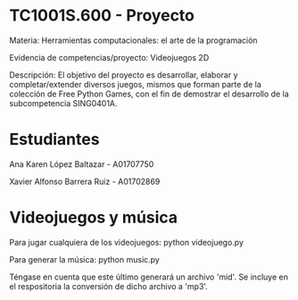 # TC1001S.600 - Proyecto
Materia: Herramientas computacionales: el arte de la programación

Evidencia de competencias/proyecto: Videojuegos 2D

Descripción: El objetivo del proyecto es desarrollar, elaborar y completar/extender diversos juegos, mismos que forman parte de la colección de Free Python Games, con el fin de demostrar el desarrollo de la subcompetencia SING0401A.

# Estudiantes

Ana Karen López Baltazar - A01707750

Xavier Alfonso Barrera Ruiz - A01702869

# Videojuegos y música
Para jugar cualquiera de los videojuegos:
python videojuego.py

Para generar la música:
python music.py

Téngase en cuenta que este último generará un archivo 'mid'. Se incluye en el respositoria la conversión de dicho archivo a 'mp3'.

